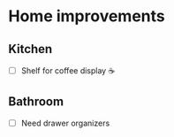 # Home improvements

## Kitchen

- [ ] Shelf for coffee display ☕

## Bathroom

- [ ] Need drawer organizers
